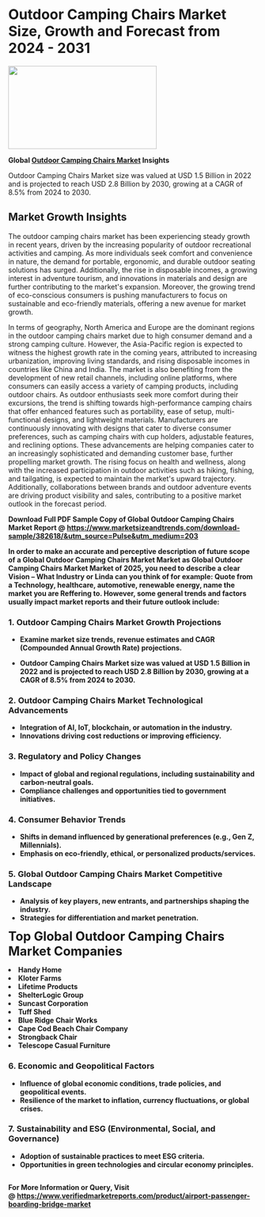 <H1>Outdoor Camping Chairs Market Size, Growth and Forecast from 2024 - 2031</H1><img class="aligncenter size-medium wp-image-584254" src="https://thirdeyenews.in/wp-content/uploads/2024/09/Global-Market-Research-300x168.jpeg" alt="" width="300" height="168" /><p><strong>Global&nbsp;<a href="https://www.marketsizeandtrends.com/download-sample/382618/&amp;utm_source=Pulse&amp;utm_medium=203">Outdoor Camping Chairs Market</a> Insights</strong></p><p>Outdoor Camping Chairs Market size was valued at USD 1.5 Billion in 2022 and is projected to reach USD 2.8 Billion by 2030, growing at a CAGR of 8.5% from 2024 to 2030.</p><p><h2>Market Growth Insights</h2> <p>The outdoor camping chairs market has been experiencing steady growth in recent years, driven by the increasing popularity of outdoor recreational activities and camping. As more individuals seek comfort and convenience in nature, the demand for portable, ergonomic, and durable outdoor seating solutions has surged. Additionally, the rise in disposable incomes, a growing interest in adventure tourism, and innovations in materials and design are further contributing to the market's expansion. Moreover, the growing trend of eco-conscious consumers is pushing manufacturers to focus on sustainable and eco-friendly materials, offering a new avenue for market growth.</p> <p><strong></strong></p> <p>In terms of geography, North America and Europe are the dominant regions in the outdoor camping chairs market due to high consumer demand and a strong camping culture. However, the Asia-Pacific region is expected to witness the highest growth rate in the coming years, attributed to increasing urbanization, improving living standards, and rising disposable incomes in countries like China and India. The market is also benefiting from the development of new retail channels, including online platforms, where consumers can easily access a variety of camping products, including outdoor chairs. As outdoor enthusiasts seek more comfort during their excursions, the trend is shifting towards high-performance camping chairs that offer enhanced features such as portability, ease of setup, multi-functional designs, and lightweight materials. Manufacturers are continuously innovating with designs that cater to diverse consumer preferences, such as camping chairs with cup holders, adjustable features, and reclining options. These advancements are helping companies cater to an increasingly sophisticated and demanding customer base, further propelling market growth. The rising focus on health and wellness, along with the increased participation in outdoor activities such as hiking, fishing, and tailgating, is expected to maintain the market's upward trajectory. Additionally, collaborations between brands and outdoor adventure events are driving product visibility and sales, contributing to a positive market outlook in the forecast period.</p> <p><strong></p><p><span class=""><strong>Download Full PDF Sample Copy of Global Outdoor Camping Chairs Market Report</strong> @ <a href="https://www.marketsizeandtrends.com/download-sample/382618/&amp;utm_source=Pulse&amp;utm_medium=203" target="_blank">https://www.marketsizeandtrends.com/download-sample/382618/&amp;utm_source=Pulse&amp;utm_medium=203</a></span></p><p>In order to make an accurate and perceptive description of future scope of a Global&nbsp;Outdoor Camping Chairs Market Market as Global&nbsp;Outdoor Camping Chairs Market Market of 2025, you need to describe a clear Vision &ndash; What Industry or Linda can you think of for example: Quote from a Technology, healthcare, automotive, renewable energy, name the market you are Reffering to. However, some general trends and factors usually impact market reports and their future outlook include:</p><h3>1.&nbsp;<strong>Outdoor Camping Chairs Market Growth Projections</strong></h3><ul><li>Examine market size trends, revenue estimates and CAGR (Compounded Annual Growth Rate) projections.</li><li><p>Outdoor Camping Chairs Market size was valued at USD 1.5 Billion in 2022 and is projected to reach USD 2.8 Billion by 2030, growing at a CAGR of 8.5% from 2024 to 2030.</p></li></ul><h3>2.&nbsp;<strong>Outdoor Camping Chairs Market Technological Advancements</strong></h3><ul><li>Integration of AI, IoT, blockchain, or automation in the industry.</li><li>Innovations driving cost reductions or improving efficiency.</li></ul><h3>3.&nbsp;<strong>Regulatory and Policy Changes</strong></h3><ul><li>Impact of global and regional regulations, including sustainability and carbon-neutral goals.</li><li>Compliance challenges and opportunities tied to government initiatives.</li></ul><h3>4.&nbsp;<strong>Consumer Behavior Trends</strong></h3><ul><li>Shifts in demand influenced by generational preferences (e.g., Gen Z, Millennials).</li><li>Emphasis on eco-friendly, ethical, or personalized products/services.</li></ul><h3>5.&nbsp;<strong>Global Outdoor Camping Chairs Market Competitive Landscape</strong></h3><ul><li>Analysis of key players, new entrants, and partnerships shaping the industry.</li><li>Strategies for differentiation and market penetration.</li></ul><p data-pm-slice="1 1 []"><span style="color: inherit; font-family: inherit; font-size: 25px;">Top Global Outdoor Camping Chairs Market Companies</span></p><div class="" data-test-id=""><p><li>Handy Home</li><li> Kloter Farms</li><li> Lifetime Products</li><li> ShelterLogic Group</li><li> Suncast Corporation</li><li> Tuff Shed</li><li> Blue Ridge Chair Works</li><li> Cape Cod Beach Chair Company</li><li> Strongback Chair</li><li> Telescope Casual Furniture</li></p></div><h3>6.&nbsp;<strong>Economic and Geopolitical Factors</strong></h3><ul><li>Influence of global economic conditions, trade policies, and geopolitical events.</li><li>Resilience of the market to inflation, currency fluctuations, or global crises.</li></ul><h3>7.&nbsp;<strong>Sustainability and ESG (Environmental, Social, and Governance)</strong></h3><ul><li>Adoption of sustainable practices to meet ESG criteria.</li><li>Opportunities in green technologies and circular economy principles.</li></ul><h2><strong style="font-size: 14px;">For More Information or Query, Visit @&nbsp;</strong><a style="background-color: #ffffff; font-size: 14px;" href="https://www.marketsizeandtrends.com/report/outdoor-camping-chairs-market/" target="_blank">https://www.verifiedmarketreports.com/product/airport-passenger-boarding-bridge-market</a></h2>
